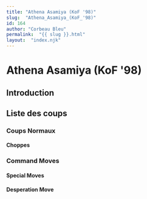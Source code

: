 ```yaml
---
title: "Athena Asamiya (KoF '98)"
slug:  "Athena_Asamiya_(KoF_'98)"
id: 164
author: "Corbeau Bleu"
permalink:  "{{ slug }}.html"
layout:  "index.njk"
---
```


# Athena Asamiya (KoF '98)

## Introduction

## Liste des coups

### Coups Normaux

#### Choppes

### Command Moves

#### Special Moves

#### Desperation Move
